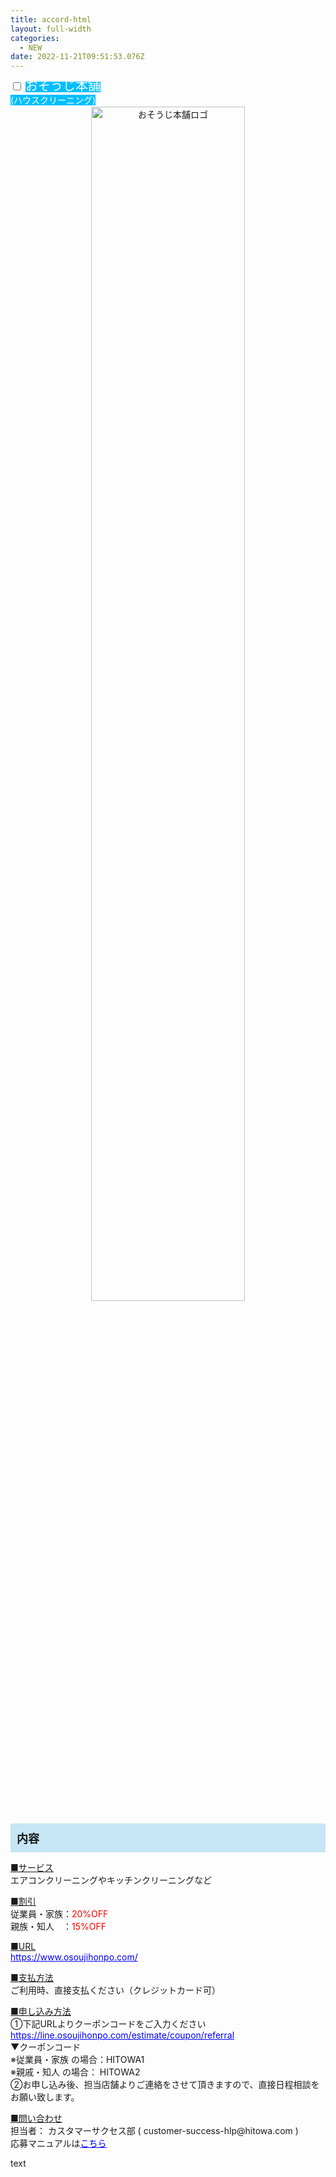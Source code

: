 ```yaml
---
title: accord-html
layout: full-width
categories:
  - NEW
date: 2022-11-21T09:51:53.076Z
---
```

<div class="cp_actab"><input id="tab-osouji" type="checkbox" name="tabs" /> <label for="tab-osouji" style="background: #00bfff !important; color: #ffffff !important; line-height: 1.5em!important;"><span style="font-size: 20px;"><a name="osoujihonpo" id="osoujihonpo"></a>おそうじ本舗</span><span style="font-size: 14px;"><br /> (ハウスクリーニング)</span></label>
<div class="cp_actab-content">
<div align="center"><img src="https://image.jimcdn.com/app/cms/image/transf/none/path/s96da70f606bae585/image/ibb31cf6490930163/version/1555913940/image.png" alt="おそうじ本舗ロゴ" width="70%" /></div>
<br />
<div style="background: #c6e6f5; padding: 10px;"><span style="font-size: 18px;"><strong>内容</strong></span></div>
<p style="text-align: left;"><span style="text-decoration: underline;">■サービス</span><br /> エアコンクリーニングやキッチンクリーニングなど</p>
<p><span style="text-decoration: underline;">■割引</span><br /> 従業員・家族：<span style="color: #ff0000;">20%OFF</span><br /> 親族・知人　：<span style="color: #ff0000;">15%OFF</span></p>
<p><span style="text-decoration: underline;">■URL</span><br /> <span style="color: #0000ff;"><a href="https://www.osoujihonpo.com/" target="_blank" title="https://www.osoujihonpo.com/" style="color: #0000ff;">https://www.osoujihonpo.com/</a></span></p>
<p><span style="text-decoration: underline;">■支払方法</span><br /> ご利用時、直接支払ください（クレジットカード可）</p>
<p><span style="text-decoration: underline;">■申し込み方法</span><br /> ①下記URLよりクーポンコードをご入力ください<br /> <span style="color: #0000ff;"><a href="https://line.osoujihonpo.com/estimate/coupon/referral" target="_blank" title="https://line.osoujihonpo.com/estimate/coupon/referral" style="color: #0000ff;">https://line.osoujihonpo.com/estimate/coupon/referral</a></span><br /> ▼クーポンコード<br /> ※従業員・家族 の場合：HITOWA1<br /> ※親戚・知人 の場合： HITOWA2&nbsp;<br /> ②お申し込み後、担当店舗よりご連絡をさせて頂きますので、直接日程相談をお願い致します。</p>
<p><span style="text-decoration: underline;">■問い合わせ</span><br /> 担当者：&nbsp;カスタマーサクセス部 ( customer-success-hlp@hitowa.com )&nbsp;<br /> 応募マニュアルは<a href="https://s3-ap-northeast-1.amazonaws.com/irs-arch/福利厚生/おそうじ本舗グループ従業員向け福利厚生割引サービス_ご案内_202204.pdf" target="_blank" title="https://s3-ap-northeast-1.amazonaws.com/irs-arch/福利厚生/おそうじ本舗グループ従業員向け福利厚生割引サービス_ご案内_202204.pdf"><span style="color: #0000ff;"><u>こちら</u></span></a></p>

text
</div>
</div>